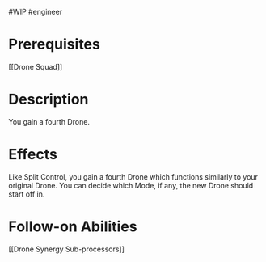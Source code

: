 #WIP #engineer 

# Prerequisites

[[Drone Squad]]

# Description

You gain a fourth Drone.

# Effects

Like Split Control, you gain a fourth Drone which functions similarly to your original Drone. You can decide which Mode, if any, the new Drone should start off in.

# Follow-on Abilities

[[Drone Synergy Sub-processors]]